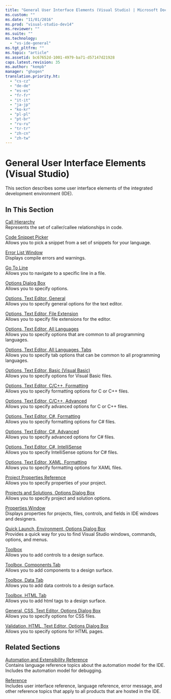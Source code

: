 ```yaml
---
title: "General User Interface Elements (Visual Studio) | Microsoft Docs"
ms.custom: ""
ms.date: "11/01/2016"
ms.prod: "visual-studio-dev14"
ms.reviewer: ""
ms.suite: ""
ms.technology: 
  - "vs-ide-general"
ms.tgt_pltfrm: ""
ms.topic: "article"
ms.assetid: bc67652d-1001-4979-ba71-d57147d21928
caps.latest.revision: 35
ms.author: "kempb"
manager: "ghogen"
translation.priority.ht: 
  - "cs-cz"
  - "de-de"
  - "es-es"
  - "fr-fr"
  - "it-it"
  - "ja-jp"
  - "ko-kr"
  - "pl-pl"
  - "pt-br"
  - "ru-ru"
  - "tr-tr"
  - "zh-cn"
  - "zh-tw"
---
```

# General User Interface Elements (Visual Studio)
This section describes some user interface elements of the integrated development environment (IDE).  
  
## In This Section  
 [Call Hierarchy](../../ide/reference/call-hierarchy.md)  
 Represents the set of caller/callee relationships in code.  
  
 [Code Snippet Picker](../../ide/reference/code-snippet-picker.md)  
 Allows you to pick a snippet from a set of snippets for your language.  
  
 [Error List Window](../../ide/reference/error-list-window.md)  
 Displays compile errors and warnings.  
  
 [Go To Line](../../ide/reference/go-to-line.md)  
 Allows you to navigate to a specific line in a file.  
  
 [Options Dialog Box](../../ide/reference/options-dialog-box-visual-studio.md)  
 Allows you to specify options.  
  
 [Options, Text Editor, General](../../ide/reference/options-text-editor-general.md)  
 Allows you to specify general options for the text editor.  
  
 [Options, Text Editor, File Extension](../../ide/reference/options-text-editor-file-extension.md)  
 Allows you to specify file extensions for the editor.  
  
 [Options, Text Editor, All Languages](../../ide/reference/options-text-editor-all-languages.md)  
 Allows you to specify options that are common to all programming languages.  
  
 [Options, Text Editor, All Languages, Tabs](../../ide/reference/options-text-editor-all-languages-tabs.md)  
 Allows you to specify tab options that can be common to all programming languages.  
  
 [Options, Text Editor, Basic (Visual Basic)](../../ide/reference/options-text-editor-basic-visual-basic.md)  
 Allows you to specify options for Visual Basic files.  
  
 [Options, Text Editor, C/C++, Formatting](../../ide/reference/options-text-editor-c-cpp-formatting.md)  
 Allows you to specify formatting options for C or C++ files.  
  
 [Options, Text Editor, C/C++, Advanced](../../ide/reference/options-text-editor-c-cpp-advanced.md)  
 Allows you to specify advanced options for C or C++ files.  
  
 [Options, Text Editor, C#, Formatting](../../ide/reference/options-text-editor-csharp-formatting.md)  
 Allows you to specify formatting options for C# files.  
  
 [Options, Text Editor, C#, Advanced](../../ide/reference/options-text-editor-csharp-advanced.md)  
 Allows you to specify advanced options for C# files.  
  
 [Options, Text Editor, C#, IntelliSense](../../ide/reference/options-text-editor-csharp-intellisense.md)  
 Allows you to specify IntelliSense options for C# files.  
  
 [Options, Text Editor, XAML, Formatting](../../ide/reference/options-text-editor-xaml-formatting.md)  
 Allows you to specify formatting options for XAML files.  
  
 [Project Properties Reference](../../ide/reference/project-properties-reference.md)  
 Allows you to specify properties of your project.  
  
 [Projects and Solutions, Options Dialog Box](../../ide/reference/projects-and-solutions-options-dialog-box.md)  
 Allows you to specify project and solution options.  
  
 [Properties Window](../../ide/reference/properties-window.md)  
 Displays properties for projects, files, controls, and fields in IDE windows and designers.  
  
 [Quick Launch, Environment, Options Dialog Box](../../ide/reference/quick-launch-environment-options-dialog-box.md)  
 Provides a quick way for you to find Visual Studio windows, commands, options, and menus.  
  
 [Toolbox](../../ide/reference/toolbox.md)  
 Allows you to add controls to a design surface.  
  
 [Toolbox, Components Tab](../../ide/reference/toolbox-components-tab.md)  
 Allows you to add components to a design surface.  
  
 [Toolbox, Data Tab](../../ide/reference/toolbox-data-tab.md)  
 Allows you to add data controls to a design surface.  
  
 [Toolbox, HTML Tab](../../ide/reference/toolbox-html-tab.md)  
 Allows you to add html tags to a design surface.  
  
 [General, CSS, Text Editor, Options Dialog Box](../Topic/General,%20CSS,%20Text%20Editor,%20Options%20Dialog%20Box.md)  
 Allows you to specify options for CSS files.  
  
 [Validation, HTML, Text Editor, Options Dialog Box](../Topic/Validation,%20HTML,%20Text%20Editor,%20Options%20Dialog%20Box.md)  
 Allows you to specify options for HTML pages.  
  
## Related Sections  
 [Automation and Extensibility Reference](../Topic/Automation%20and%20Extensibility%20Reference.md)  
 Contains language reference topics about the automation model for the IDE. Includes the automation model for debugging.  
  
 [Reference](../../ide/reference/visual-studio-reference.md)  
 Includes user interface reference, language reference, error message, and other reference topics that apply to all products that are hosted in the IDE.